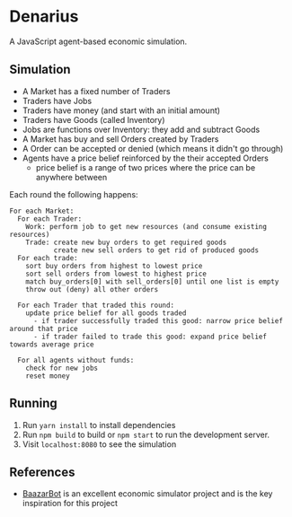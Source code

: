 # Denarius

A JavaScript agent-based economic simulation.

## Simulation

- A Market has a fixed number of Traders
- Traders have Jobs
- Traders have money (and start with an initial amount)
- Traders have Goods (called Inventory)
- Jobs are functions over Inventory: they add and subtract Goods
- A Market has buy and sell Orders created by Traders
- A Order can be accepted or denied (which means it didn't go through)
- Agents have a price belief reinforced by the their accepted Orders
  - price belief is a range of two prices where the price can be anywhere between

Each round the following happens:

```
For each Market:
  For each Trader:
    Work: perform job to get new resources (and consume existing resources)
    Trade: create new buy orders to get required goods
           create new sell orders to get rid of produced goods
  For each trade:
    sort buy orders from highest to lowest price
    sort sell orders from lowest to highest price
    match buy_orders[0] with sell_orders[0] until one list is empty
    throw out (deny) all other orders

  For each Trader that traded this round:
    update price belief for all goods traded
      - if trader successfully traded this good: narrow price belief around that price
      - if trader failed to trade this good: expand price belief towards average price

  For all agents without funds:
    check for new jobs
    reset money

```

## Running

1. Run `yarn install` to install dependencies
2. Run `npm build` to build or `npm start` to run the development server.
3. Visit `localhost:8080` to see the simulation


## References
- [BaazarBot](http://www.gamasutra.com/blogs/LarsDoucet/20130603/193491/BazaarBot_An_OpenSource_Economics_Engine.php) is an excellent economic simulator project and is the key inspiration for this project
